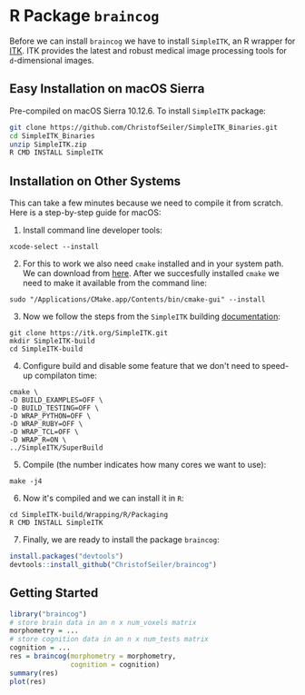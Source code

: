 # R Package `braincog`

Before we can install `braincog` we have to install `SimpleITK`, an R wrapper for [ITK](https://itk.org/). ITK provides the latest and robust medical image processing tools for `d`-dimensional images. 

## Easy Installation on macOS Sierra

Pre-compiled on macOS Sierra 10.12.6. To install `SimpleITK` package:

```bash
git clone https://github.com/ChristofSeiler/SimpleITK_Binaries.git
cd SimpleITK_Binaries
unzip SimpleITK.zip
R CMD INSTALL SimpleITK
```

## Installation on Other Systems

This can take a few minutes because we need to compile it from scratch. Here is a step-by-step guide for macOS:

1. Install command line developer tools:

```
xcode-select --install
```

2. For this to work we also need `cmake` installed and in your system path. We can download from [here](https://cmake.org/download/). After we succesfully installed `cmake` we need to make it available from the command line:

```
sudo "/Applications/CMake.app/Contents/bin/cmake-gui" --install
```

3. Now we follow the steps from the `SimpleITK` building [documentation](https://simpleitk.readthedocs.io/en/master/Documentation/docs/source/building.html):

```
git clone https://itk.org/SimpleITK.git
mkdir SimpleITK-build
cd SimpleITK-build
```

4. Configure build and disable some feature that we don't need to speed-up compilaton time:

```
cmake \
-D BUILD_EXAMPLES=OFF \
-D BUILD_TESTING=OFF \
-D WRAP_PYTHON=OFF \
-D WRAP_RUBY=OFF \
-D WRAP_TCL=OFF \
-D WRAP_R=ON \
../SimpleITK/SuperBuild
```

5. Compile (the number indicates how many cores we want to use):

```
make -j4
```

6. Now it's compiled and we can install it in `R`:

```
cd SimpleITK-build/Wrapping/R/Packaging
R CMD INSTALL SimpleITK
```

7. Finally, we are ready to install the package `braincog`:

```r
install.packages("devtools")
devtools::install_github("ChristofSeiler/braincog")
```

## Getting Started

``` r
library("braincog")
# store brain data in an n x num_voxels matrix
morphometry = ...
# store cognition data in an n x num_tests matrix
cognition = ...
res = braincog(morphometry = morphometry, 
               cognition = cognition)
summary(res)
plot(res)
```
